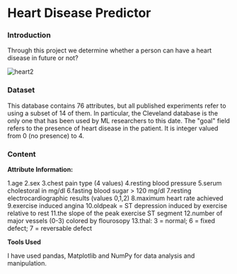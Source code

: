 # Heart Disease Predictor

### Introduction

Through this project we determine whether a person can have a heart disease in future or not?

![heart2](https://user-images.githubusercontent.com/61023680/97222119-dd2ae600-17f3-11eb-8a05-dd4c0fd1a7c2.jpg)

### Dataset

This database contains 76 attributes, but all published experiments refer to using a subset of 14 of them. In particular, the Cleveland database is the only one that has been used by ML researchers to this date. The "goal" field refers to the presence of heart disease in the patient. It is integer valued from 0 (no presence) to 4.

### Content

**Attribute Information:**

1.age 
2.sex 
3.chest pain type (4 values) 
4.resting blood pressure 
5.serum cholestoral in mg/dl 
6.fasting blood sugar > 120 mg/dl 
7.resting electrocardiographic results (values 0,1,2) 
8.maximum heart rate achieved 
9.exercise induced angina 
10.oldpeak = ST depression induced by exercise relative to rest 
11.the slope of the peak exercise ST segment 
12.number of major vessels (0-3) colored by flourosopy 
13.thal: 3 = normal; 6 = fixed defect; 7 = reversable defect

**Tools Used**

I have used pandas, Matplotlib and NumPy for data analysis and manipulation.
